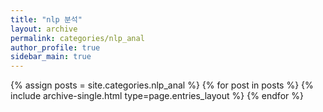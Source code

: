 ```yaml
---
title: "nlp 분석"
layout: archive
permalink: categories/nlp_anal
author_profile: true
sidebar_main: true
---
```



{% assign posts = site.categories.nlp_anal %}
{% for post in posts %} {% include archive-single.html type=page.entries_layout %} {% endfor %}

<!-- https://ansohxxn.github.io/blog/category/ -->
